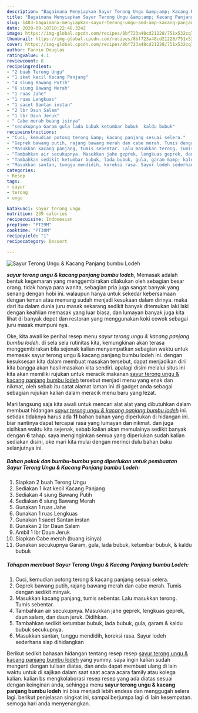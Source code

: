 ```yaml
---
description: "Bagaimana Menyiapkan Sayur Terong Ungu &amp;amp; Kacang Panjang bumbu Lodeh Lezat"
title: "Bagaimana Menyiapkan Sayur Terong Ungu &amp;amp; Kacang Panjang bumbu Lodeh Lezat"
slug: 1483-bagaimana-menyiapkan-sayur-terong-ungu-and-amp-kacang-panjang-bumbu-lodeh-lezat
date: 2020-09-18T10:22:48.324Z
image: https://img-global.cpcdn.com/recipes/8bf723a48cd21228/751x532cq70/sayur-terong-ungu-kacang-panjang-bumbu-lodeh-foto-resep-utama.jpg
thumbnail: https://img-global.cpcdn.com/recipes/8bf723a48cd21228/751x532cq70/sayur-terong-ungu-kacang-panjang-bumbu-lodeh-foto-resep-utama.jpg
cover: https://img-global.cpcdn.com/recipes/8bf723a48cd21228/751x532cq70/sayur-terong-ungu-kacang-panjang-bumbu-lodeh-foto-resep-utama.jpg
author: Fannie Douglas
ratingvalue: 4.1
reviewcount: 8
recipeingredient:
- "2 buah Terong Ungu"
- "1 ikat kecil Kacang Panjang"
- "4 siung Bawang Putih"
- "6 siung Bawang Merah"
- "1 ruas Jahe"
- "1 ruas Lengkuas"
- "1 sacet Santan instan"
- "2 lbr Daun Salam"
- "1 lbr Daun Jeruk"
- " Cabe merah buang isinya"
- "secukupnya Garam gula lada bubuk ketumbar bubuk  kaldu bubuk"
recipeinstructions:
- "Cuci, kemudian potong terong &amp; kacang panjang sesuai selera."
- "Geprek bawang putih, rajang bawang merah dan cabe merah. Tumis dengan sedikit minyak."
- "Masukkan kacang panjang, tumis sebentar. Lalu masukkan terong. Tumis sebentar."
- "Tambahkan air secukupnya. Masukkan jahe geprek, lengkuas geprek, daun salam, dan daun jeruk. Didihkan."
- "Tambahkan sedikit ketumbar bubuk, lada bubuk, gula, garam &amp; kaldu bubuk secukupnya."
- "Masukkan santan, tunggu mendidih, koreksi rasa. Sayur lodeh sederhana siap dihidangkan"
categories:
- Resep
tags:
- sayur
- terong
- ungu

katakunci: sayur terong ungu 
nutrition: 239 calories
recipecuisine: Indonesian
preptime: "PT29M"
cooktime: "PT30M"
recipeyield: "1"
recipecategory: Dessert

---
```



![Sayur Terong Ungu &amp; Kacang Panjang bumbu Lodeh](https://img-global.cpcdn.com/recipes/8bf723a48cd21228/751x532cq70/sayur-terong-ungu-kacang-panjang-bumbu-lodeh-foto-resep-utama.jpg)

<b><i>sayur terong ungu &amp; kacang panjang bumbu lodeh</i></b>, Memasak adalah bentuk kegemaran yang menggembirakan dilakukan oleh sebagian besar orang. tidak hanya para wanita, sebagian pria juga sangat banyak yang senang dengan hobi ini. walaupun hanya untuk sekedar kebersamaan dengan teman atau memang sudah menjadi kesukaan dalam dirinya. maka dari itu dalam dunia juru masak sekarang sedikit banyak ditemukan laki laki dengan keahlian memasak yang luar biasa, dan lumayan banyak juga kita lihat di banyak depot dan restoran yang menggunakan koki cowok sebagai juru masak mumpuni nya.

Oke, kita awali ke perihal resep menu <i>sayur terong ungu &amp; kacang panjang bumbu lodeh</i>. di sela sela rutinitas kita, kemungkinan akan terasa menggembirakan bila sejenak kalian menyempatkan sebagian waktu untuk memasak sayur terong ungu &amp; kacang panjang bumbu lodeh ini. dengan kesuksesan kita dalam membuat masakan tersebut, dapat menjadikan diri kita bangga akan hasil masakan kita sendiri. apalagi disini melalui situs ini kita akan memiliki rujukan untuk meracik makanan <u>sayur terong ungu &amp; kacang panjang bumbu lodeh</u> tersebut menjadi menu yang enak dan nikmat, oleh sebab itu catat alamat laman ini di gadget anda sebagai sebagian rujukan kalian dalam meracik menu baru yang lezat.




Mari langsung saja kita awali untuk mencari alat alat yang dibutuhkan dalam membuat hidangan <u><i>sayur terong ungu &amp; kacang panjang bumbu lodeh</i></u> ini. setidak tidaknya harus ada <b>11</b> bahan bahan yang diperlukan di hidangan ini. biar nantinya dapat tercapai rasa yang lumayan dan nikmat. dan juga sisihkan waktu kita sejenak, sebab kalian akan memulainya sedikit banyak dengan <b>6</b> tahap. saya menginginkan semua yang diperlukan sudah kalian sediakan disini, oke mari kita mulai dengan merinci dulu bahan baku selanjutnya ini.

<!--inarticleads1-->

##### Bahan pokok dan bumbu-bumbu yang diperlukan untuk pembuatan Sayur Terong Ungu &amp; Kacang Panjang bumbu Lodeh:

1. Siapkan 2 buah Terong Ungu
1. Sediakan 1 ikat kecil Kacang Panjang
1. Sediakan 4 siung Bawang Putih
1. Sediakan 6 siung Bawang Merah
1. Gunakan 1 ruas Jahe
1. Gunakan 1 ruas Lengkuas
1. Gunakan 1 sacet Santan instan
1. Gunakan 2 lbr Daun Salam
1. Ambil 1 lbr Daun Jeruk
1. Siapkan  Cabe merah (buang isinya)
1. Gunakan secukupnya Garam, gula, lada bubuk, ketumbar bubuk, &amp; kaldu bubuk




<!--inarticleads2-->

##### Tahapan membuat Sayur Terong Ungu &amp; Kacang Panjang bumbu Lodeh:

1. Cuci, kemudian potong terong &amp; kacang panjang sesuai selera.
1. Geprek bawang putih, rajang bawang merah dan cabe merah. Tumis dengan sedikit minyak.
1. Masukkan kacang panjang, tumis sebentar. Lalu masukkan terong. Tumis sebentar.
1. Tambahkan air secukupnya. Masukkan jahe geprek, lengkuas geprek, daun salam, dan daun jeruk. Didihkan.
1. Tambahkan sedikit ketumbar bubuk, lada bubuk, gula, garam &amp; kaldu bubuk secukupnya.
1. Masukkan santan, tunggu mendidih, koreksi rasa. Sayur lodeh sederhana siap dihidangkan




Berikut sedikit bahasan hidangan tentang resep resep <u>sayur terong ungu &amp; kacang panjang bumbu lodeh</u> yang yummy. saya ingin kalian sudah mengerti dengan tulisan diatas, dan anda dapat membuat ulang di lain waktu untuk di sajikan dalam saat saat acara acara family atau kolega kalian. kalian bs mengkolaborasi resep resep yang ada diatas sesuai dengan keinginan anda, sehingga menu <b>sayur terong ungu &amp; kacang panjang bumbu lodeh</b> ini bisa menjadi lebih endess dan menggugah selera lagi. berikut penjelasan singkat ini, sampai berjumpa lagi di lain kesempatan. semoga hari anda menyenangkan.
